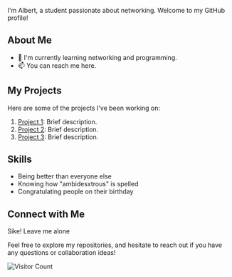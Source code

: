 I'm Albert, a student passionate about networking. Welcome to my GitHub profile!

## About Me

- 🌱 I'm currently learning networking and programming.
- 📫 You can reach me here.

## My Projects

Here are some of the projects I've been working on:

1. [Project 1](link-to-project-1): Brief description.
2. [Project 2](link-to-project-2): Brief description.
3. [Project 3](link-to-project-3): Brief description.

## Skills

- Being better than everyone else
- Knowing how "ambidesxtrous" is spelled
- Congratulating people on their birthday

## Connect with Me

Sike! Leave me alone

Feel free to explore my repositories, and hesitate to reach out if you have any questions or collaboration ideas!

![Visitor Count](https://visitor-badge.laobi.icu/badge?page_id=your-username.your-username)